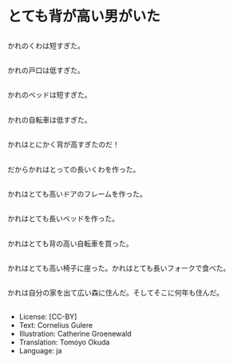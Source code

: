 # とても背が高い男がいた

##
かれのくわは短すぎた。

##
かれの戸口は低すぎた。

##
かれのベッドは短すぎた。

##
かれの自転車は低すぎた。

##
かれはとにかく背が高すぎたのだ！

##
だからかれはとっての長いくわを作った。

##
かれはとても高いドアのフレームを作った。

##
かれはとても長いベッドを作った。

##
かれはとても背の高い自転車を買った。

##
かれはとても高い椅子に座った。かれはとても長いフォークで食べた。

##
かれは自分の家を出て広い森に住んだ。そしてそこに何年も住んだ。

##
* License: [CC-BY]
* Text: Cornelius Gulere
* Illustration: Catherine Groenewald
* Translation: Tomoyo Okuda
* Language: ja
